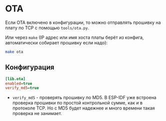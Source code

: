 # OTA
Если OTA включено в конфигурации, то можно отправлять прошивку на плату по TCP с
помощью `tools/ota.py`.

Или через `make` (IP адрес или имя хоста платы берёт из конфига, автоматически собирает прошивку
если надо):
```sh
make ota
```

## Конфигурация
```ini
[lib.ota]
enabled=true
verify_md5=true
```

* `verify_md5` - проверять прошивку по MD5. В ESP-IDF уже встроена проверка прошивки по простой
  контрольной сумме, как и в протоколе TCP. Но с MD5 будет надежнее и много времени такая проверка не занимает.
